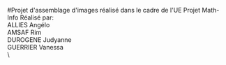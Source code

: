 #Projet d'assemblage d'images réalisé dans le cadre de l'UE Projet Math-Info
Réalisé par: \
ALLIES Angélo\
AMSAF Rim\
DUROGENE Judyanne\
GUERRIER Vanessa\
\
